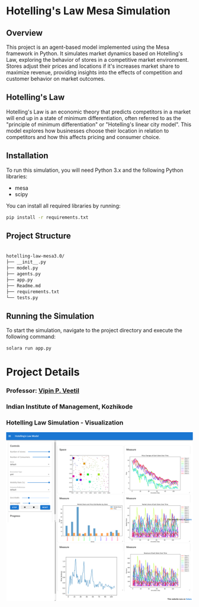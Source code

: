 # Hotelling's Law Mesa Simulation

## Overview

This project is an agent-based model implemented using the Mesa framework in Python. It simulates market dynamics based on Hotelling's Law, exploring the behavior of stores in a competitive market environment. Stores adjust their prices and locations if it's increases market share to maximize revenue, providing insights into the effects of competition and customer behavior on market outcomes.

## Hotelling's Law

Hotelling's Law is an economic theory that predicts competitors in a market will end up in a state of minimum differentiation, often referred to as the "principle of minimum differentiation" or "Hotelling's linear city model". This model explores how businesses choose their location in relation to competitors and how this affects pricing and consumer choice.

## Installation

To run this simulation, you will need Python 3.x and the following Python libraries:

- mesa
- scipy

You can install all required libraries by running:

```bash
pip install -r requirements.txt
```

## Project Structure

```plaintext

hotelling-law-mesa3.0/
├── __init__.py
├── model.py
├── agents.py
├── app.py
├── Readme.md
├── requirements.txt
└── tests.py

```

## Running the Simulation

To start the simulation, navigate to the project directory and execute the following command:

```bash
solara run app.py
```

# Project Details

### Professor: [Vipin P. Veetil](https://www.vipinveetil.com/)
### Indian Institute of Management, Kozhikode


### Hotelling Law Simulation - Visualization
![plot](hotelling_law_sim.png)
